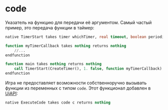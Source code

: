 # code

Указатель на функцию для передачи её аргументом. Самый частый пример, это передача функции в таймер:

```sql
native TimerStart takes timer whichTimer, real timeout, boolean periodic, code handlerFunc returns nothing
```

```sql
function myTimerCallback takes nothing returns nothing
    //...
endfunction

function main takes nothing returns nothing
    call TimerStart(CreateTimer(), 1. false, function myTimerCallback)
endfunction
```

Игра не предоставляет возможности собственноручно вызывать функции из переменных с типом `code`. Этот функционал
добавлен в [UjAPI](https://unryzec.github.io/UjAPI/):

```sql
native ExecuteCode takes code c returns nothing
```
